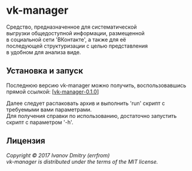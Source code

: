 # vk-manager

Средство, предназначенное для систематической  
выгрузки общедоступной информации, размещенной  
в социальной сети 'ВКонтакте', а также для её  
последующей структуризации с целью представления  
в удобном для анализа виде.  

## Установка и запуск

Последнюю версию vk-manager можно получить, воспользовавшись прямой ссылкой: [[vk-manager-0.1.0](https://bitbucket.org/errfrom/vk-manager/downloads/vk-manager-0.1.0.zip)]  

Далее следует распаковать архив и выполнить 'run' скрипт с требуемыми вами параметрами.  
Для получения справки по использованию, достаточно запустить скрипт с параметром '-h'.  

## Лицензия

*Copyright © 2017 Ivanov Dmitry (errfrom)  
vk-manager is distributed under the terms of the MIT license.*
